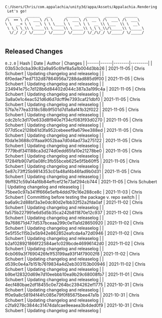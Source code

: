 ```
C:/Users/Chris/com.appalachia/unity3d/appa/Assets/Appalachia.Rendering
 Let's go!  
 ______   ______   __       ______   ______   ______   ______    
/\  == \ /\  ___\ /\ \     /\  ___\ /\  __ \ /\  ___\ /\  ___\   
\ \  __< \ \  __\ \ \ \____\ \  __\ \ \  __ \\ \___  \\ \  __\   
 \ \_\ \_\\ \_____\\ \_____\\ \_____\\ \_\ \_\\/\_____\\ \_____\ 
  \/_/ /_/ \/_____/ \/_____/ \/_____/ \/_/\/_/ \/_____/ \/_____/ 
                                                                 
```


## Released Changes

`0.2.0`
| Hash | Date | Author | Changes |
|------|------|--------|---------|
| 03b53c0cba39c82a9a95c6fef8a5a1b004d3bb26 | 2021-11-05 | Chris Schubert | Updating changelog and releaselog |
| 6f0edae71ed7132d87864956a7288dad885d9f00 | 2021-11-05 | Chris Schubert | Updating changelog and releaselog |
| 234941e75c7d128b6d84402d044c387a3a199c4a | 2021-11-05 | Chris Schubert | Updating changelog and releaselog |
| 3a8a0e1c4eac521d6d6d7dcff9e7393caf21dbf0 | 2021-11-05 | Chris Schubert | Updating changelog and releaselog |
| 57fa7e77ea3318c58b9f501d7d1a8af41b32f022 | 2021-11-05 | Chris Schubert | Updating changelog and releaselog |
| cdc2b1c3d170e633d8f940e7f34cf083f93d0270 | 2021-11-05 | Chris Schubert | Updating changelog and releaselog |
| 077d5ce2128b61d3fa952cebeeef9a679ee388ed | 2021-11-05 | Chris Schubert | Updating changelog and releaselog |
| f0da1e3688c01faaa9052baa7d0d4ad73a275122 | 2021-11-05 | Chris Schubert | Updating changelog and releaselog |
| 7779bdf341188ca3d274d0edd65fa10e21278be0 | 2021-11-05 | Chris Schubert | Updating changelog and releaselog |
| 17284fb907af0a08fc3fb55bceb625e5f5b60ff5 | 2021-11-05 | Chris Schubert | Updating changelog and releaselog |
| 5e87c73ff25b9814353c01a48af4b46fad9b0d31 | 2021-11-05 | Chris Schubert | Updating changelog and releaselog |
| 9bff821c59a14a16b84effcef21e73af294cb744 | 2021-11-05 | Chris Schubert | Updating changelog and releaselog |
| 75bee0c97a341ff666e5efb4ddd79c16e288ce8c | 2021-11-03 | Chris Schubert | Committing before testing the package v. repo switch |
| ba6a9c2d88bf3a3e0dc80d2e1bb32f52a2fda0af | 2021-11-02 | Chris Schubert | Updating changelog and releaselog |
| fa575b227991e6d5d5b35ca242b811870e12c937 | 2021-11-02 | Chris Schubert | Updating changelog and releaselog |
| 9a768671d477d537bceaa299c0e11a1d28650920 | 2021-11-02 | Chris Schubert | Updating changelog and releaselog |
| 5e5f55c115b2e5b942e862852eafcda4a72d0946 | 2021-11-02 | Chris Schubert | Updating changelog and releaselog |
| b2af028921866f22584ae1c029bcde46996142d0 | 2021-11-02 | Chris Schubert | Updating changelog and releaselog |
| 6cb069a3f7690426fe1f53199aa93f14f79002f8 | 2021-11-02 | Chris Schubert | Updating changelog and releaselog |
| d539c0e4a7b151b7619834a4d2eb303153b00946 | 2021-11-02 | Chris Schubert | Updating changelog and releaselog |
| b9be128320d69e7d10eebbb10ea9b29c68008fb7 | 2021-11-01 | Chris Schubert | Updating changelog and releaselog |
| 4ecf480bae2df18455c0e7264bc2394262ef1775 | 2021-10-31 | Chris Schubert | Updating changelog and releaselog |
| ff0e9a8c58194f44fc085e79f0f85675bee47a1b | 2021-10-31 | Chris Schubert | Updating changelog and releaselog |
| c2fa9278c3844c31474da1cae9eeaea3b4ded0f9 | 2021-10-31 | Chris Schubert | Updating changelog and releaselog |
